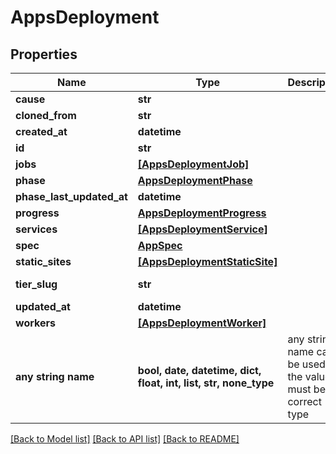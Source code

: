 # AppsDeployment


## Properties
Name | Type | Description | Notes
------------ | ------------- | ------------- | -------------
**cause** | **str** |  | [optional] 
**cloned_from** | **str** |  | [optional] 
**created_at** | **datetime** |  | [optional] 
**id** | **str** |  | [optional] 
**jobs** | [**[AppsDeploymentJob]**](AppsDeploymentJob.md) |  | [optional] 
**phase** | [**AppsDeploymentPhase**](AppsDeploymentPhase.md) |  | [optional] 
**phase_last_updated_at** | **datetime** |  | [optional] 
**progress** | [**AppsDeploymentProgress**](AppsDeploymentProgress.md) |  | [optional] 
**services** | [**[AppsDeploymentService]**](AppsDeploymentService.md) |  | [optional] 
**spec** | [**AppSpec**](AppSpec.md) |  | [optional] 
**static_sites** | [**[AppsDeploymentStaticSite]**](AppsDeploymentStaticSite.md) |  | [optional] 
**tier_slug** | **str** |  | [optional] [readonly] 
**updated_at** | **datetime** |  | [optional] 
**workers** | [**[AppsDeploymentWorker]**](AppsDeploymentWorker.md) |  | [optional] 
**any string name** | **bool, date, datetime, dict, float, int, list, str, none_type** | any string name can be used but the value must be the correct type | [optional]

[[Back to Model list]](../README.md#documentation-for-models) [[Back to API list]](../README.md#documentation-for-api-endpoints) [[Back to README]](../README.md)


